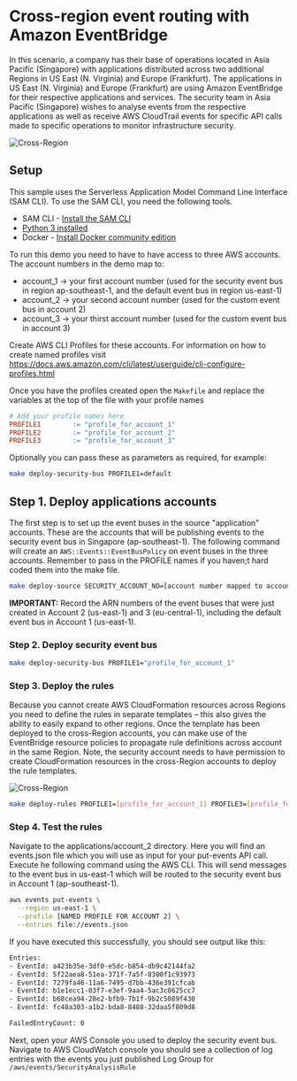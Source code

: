 # Cross-region event routing with Amazon EventBridge

In this scenario, a company has their base of operations located in Asia Pacific (Singapore) with applications distributed across two additional Regions in US East (N. Virginia) and Europe (Frankfurt).  The applications in US East (N. Virginia) and Europe (Frankfurt) are using Amazon EventBridge for their respective applications and services.  The security team in Asia Pacific (Singapore) wishes to analyse events from the respective applications as well as receive AWS CloudTrail events for specific API calls made to specific operations to monitor infrastructure security.

![Cross-Region](../../docs/images/cross-region.png "Cross-Region")

## Setup

This sample uses the Serverless Application Model Command Line Interface (SAM CLI). To use the SAM CLI, you need the following tools.

* SAM CLI - [Install the SAM CLI](https://docs.aws.amazon.com/serverless-application-model/latest/developerguide/serverless-sam-cli-install.html)
* [Python 3 installed](https://www.python.org/downloads/)
* Docker - [Install Docker community edition](https://hub.docker.com/search/?type=edition&offering=community)

To run this demo you need to have to have access to three AWS accounts. The account numbers in the demo map to:

* account_1 -> your first account number (used for the security event bus in region ap-southeast-1, and the default event bus in region us-east-1)
* account_2 -> your second account number (used for the custom event bus in account 2)
* account_3 -> your thirst account number (used for the custom event bus in account 3)

Create AWS CLI Profiles for these accounts. For information on how to create named profiles visit <https://docs.aws.amazon.com/cli/latest/userguide/cli-configure-profiles.html>

Once you have the profiles created open the `Makefile` and replace the variables at the top of the file with your profile names

```Makefile
# Add your profile names here
PROFILE1        := "profile_for_account_1"
PROFILE2       	:= "profile_for_account_2"
PROFILE3       	:= "profile_for_account_3"
```

Optionally you can pass these as parameters as required, for example:

```bash
make deploy-security-bus PROFILE1=default
```

## Step 1. Deploy applications accounts

The first step is to set up the event buses in the source "application" accounts. These are the accounts that will be publishing events to the security event bus in Singapore (ap-southeast-1). The following command will create an `AWS::Events::EventBusPolicy` on event buses in the three accounts. Remember to pass in the PROFILE names if you haven;t hard coded them into the make file.

```bash
make deploy-source SECURITY_ACCOUNT_NO=[account number mapped to account_1]
```

**IMPORTANT:** Record the ARN numbers of the event buses  that were just created in Account 2 (us-east-1) and 3 (eu-central-1), including the default event bus in Account 1 (us-east-1).

### Step 2. Deploy security event bus

```bash
make deploy-security-bus PROFILE1="profile_for_account_1"
```

### Step 3. Deploy the rules

Because you cannot create AWS CloudFormation resources across Regions you need to define the rules in separate templates – this also gives the ability to easily expand to other regions.  Once the template has been deployed to the cross-Region accounts, you can make use of the EventBridge resource policies to propagate rule definitions across account in the same Region.  Note, the security account needs to have permission to create CloudFormation resources in the cross-Region accounts to deploy the rule templates.

![Cross-Region](../../docs/images/cross-region-rules.png "Cross-Region")

```bash
make deploy-rules PROFILE1=[profile_for_account_1] PROFILE3=[profile_for_account_3] SECURITYEVENTBUSARN=[ARN] EVENTBUSARNACCOUNT1=[ARN] EVENTBUSARNACCOUNT2=[ARN] EVENTBUSARNACCOUNT3=[ARN]
```

### Step 4. Test the rules

Navigate to the applications/account_2 directory.  Here you will find an events.json file which you will use as input for your put-events API call. Execute he following command using the AWS CLI. This will send messages to the event bus in us-east-1 which will be routed to the security event bus in Account 1 (ap-southeast-1). 

```bash
aws events put-events \
  --region us-east-1 \
  --profile [NAMED PROFILE FOR ACCOUNT 2] \
  --entries file://events.json
```

If you have executed this successfully, you should see output like this:

```bash
Entries:
- EventId: a423b35e-3df0-e5dc-b854-db9c42144fa2
- EventId: 5f22aea8-51ea-371f-7a5f-8300f1c93973
- EventId: 7279fa46-11a6-7495-d7bb-436e391cfcab
- EventId: b1e1ecc1-03f7-e3ef-9aa4-5ac3c8625cc7
- EventId: b68cea94-28e2-bfb9-7b1f-9b2c5089f430
- EventId: fc48a303-a1b2-bda8-8488-32daa5f809d8

FailedEntryCount: 0
```

Next, open your AWS Console you used to deploy the security event bus.  Navigate to AWS CloudWatch console you should see a collection of log entries with the events you just published Log Group for `/aws/events/SecurityAnalysisRule`